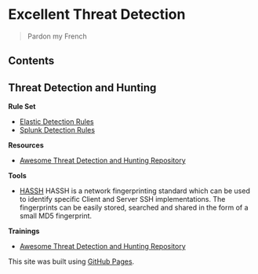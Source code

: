 # Excellent Threat Detection
> Pardon my French
## Contents



## Threat Detection and Hunting
**Rule Set**
- [Elastic Detection Rules](https://github.com/cyberwarboy/excellent-threat-detection/tree/master/Elastic%20Detection%20Rules)
- [Splunk Detection Rules](https://github.com/cyberwarboy/excellent-threat-detection/tree/master/Splunk%20Detection%20Rules)

**Resources**
- [Awesome Threat Detection and Hunting Repository](https://github.com/0x4D31/awesome-threat-detection#resources)

**Tools**
- [HASSH](https://github.com/salesforce/hassh) HASSH is a network fingerprinting standard which can be used to identify specific Client and Server SSH implementations. The fingerprints can be easily stored, searched and shared in the form of a small MD5 fingerprint.

**Trainings**
- [Awesome Threat Detection and Hunting Repository](https://github.com/0x4D31/awesome-threat-detection#resources)


This site was built using [GitHub Pages](https://pages.github.com/).
